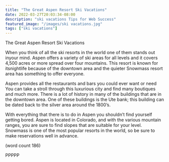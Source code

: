 ```yaml
---
title: "The Great Aspen Resort Ski Vacations"
date: 2022-03-27T20:03:34-08:00
description: "ski vacations Tips for Web Success"
featured_image: "/images/ski vacations.jpg"
tags: ["ski vacations"]
---
```


The Great Aspen Resort Ski Vacations

When you think of all the ski resorts in the world one 
of them stands out inyour mind. Aspen offers a 
variety of ski areas for all levels and it covers 
4,500 acres or more spread over four mountains. 
This resort is known for itsnightlife because of the 
downtown area and the quieter Snowmass resort area
has something to offer everyone.

Aspen provides all the restaurants and bars you 
could ever want or need You can take a stroll 
through this luxurious city and find many boutiques 
and much more. There is a lot of history in many of 
the buildings that are in the downtown area. One of 
these buildings is the Ute bank; this building can be
dated back to the silver area around the 1800’s. 

With everything that there is to do in Aspen you 
shouldn’t find yourself getting bored. Aspen is 
located in Colorado, and with the various mountain 
ranges, you are sure to find slopes that are suitable 
for your level. Snowmass is one of the most popular 
resorts in the world, so be sure to make reservations 
well in advance. 

(word count 186)

PPPPP

